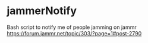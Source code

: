 # jammerNotify
Bash script to notify me of people jamming on jammr
https://forum.jammr.net/topic/303/?page=1#post-2790
